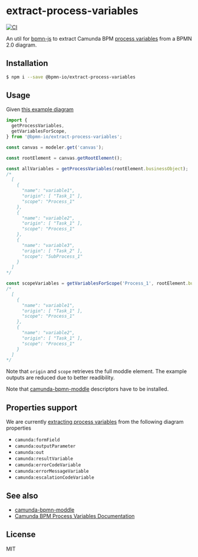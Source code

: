 # extract-process-variables

[![CI](https://github.com/bpmn-io/extract-process-variables/actions/workflows/CI.yml/badge.svg)](https://github.com/bpmn-io/extract-process-variables/actions/workflows/CI.yml)

An util for [bpmn-js](https://github.com/bpmn-io/bpmn-js) to extract Camunda BPM [process variables](https://docs.camunda.org/manual/latest/user-guide/process-engine/variables/) from a BPMN 2.0 diagram.

## Installation 

```sh
$ npm i --save @bpmn-io/extract-process-variables
```

## Usage

Given [this example diagram](./test/fixtures/sub-process-own-scope.bpmn)

```js
import {
  getProcessVariables,
  getVariablesForScope,
} from '@bpmn-io/extract-process-variables';

const canvas = modeler.get('canvas');

const rootElement = canvas.getRootElement();

const allVariables = getProcessVariables(rootElement.businessObject);
/* 
  [
    {
      "name": "variable1",
      "origin": [ "Task_1" ],
      "scope": "Process_1"
    },
    {
      "name": "variable2",
      "origin": [ "Task_1" ],
      "scope": "Process_1"
    },
    {
      "name": "variable3",
      "origin": [ "Task_2" ],
      "scope": "SubProcess_1"
    }
  ]
*/

const scopeVariables = getVariablesForScope('Process_1', rootElement.businessObject);
/* 
  [
    {
      "name": "variable1",
      "origin": [ "Task_1" ],
      "scope": "Process_1"
    },
    {
      "name": "variable2",
      "origin": [ "Task_1" ],
      "scope": "Process_1"
    }
  ]
*/
```

Note that `origin` and `scope` retrieves the full moddle element. The example outputs are reduced due to better readibility.

Note that [camunda-bpmn-moddle](https://github.com/camunda/camunda-bpmn-moddle) descriptors have to be installed.

## Properties support

We are currently [extracting process variables](https://github.com/bpmn-io/extract-process-variables/tree/main/src/extractors) from the following diagram properties
* `camunda:formField`
* `camunda:outputParameter`
* `camunda:out`
* `camunda:resultVariable`
* `camunda:errorCodeVariable`
* `camunda:errorMessageVariable`
* `camunda:escalationCodeVariable`

## See also

* [camunda-bpmn-moddle](https://github.com/camunda/camunda-bpmn-moddle)
* [Camunda BPM Process Variables Documentation](https://docs.camunda.org/manual/latest/user-guide/process-engine/variables/)

## License

MIT
